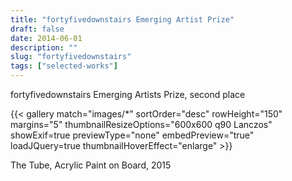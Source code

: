 ```yaml
---
title: "fortyfivedownstairs Emerging Artist Prize"
draft: false
date: 2014-06-01
description: ""
slug: "fortyfivedownstairs"
tags: ["selected-works"]
---
```


fortyfivedownstairs Emerging Artists Prize, second place

{{< gallery match="images/*" sortOrder="desc" rowHeight="150" margins="5" thumbnailResizeOptions="600x600 q90 Lanczos" showExif=true previewType="none" embedPreview="true" loadJQuery=true thumbnailHoverEffect="enlarge" >}}

The Tube, Acrylic Paint on Board, 2015
